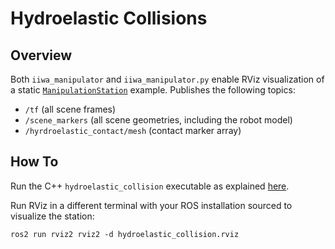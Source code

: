 # Hydroelastic Collisions

## Overview

Both `iiwa_manipulator` and `iiwa_manipulator.py` enable RViz visualization of a static [`ManipulationStation`](https://github.com/RobotLocomotion/drake/tree/master/examples/manipulation_station) example.
Publishes the following topics:

* `/tf` (all scene frames)
* `/scene_markers` (all scene geometries, including the robot model)
* `/hyrdroelastic_contact/mesh` (contact marker array)

## How To

Run the C++ `hydroelastic_collision` executable as explained [here](../../README.md#running).

Run RViz in a different terminal with your ROS installation sourced to visualize the station:

```
ros2 run rviz2 rviz2 -d hydroelastic_collision.rviz
```


